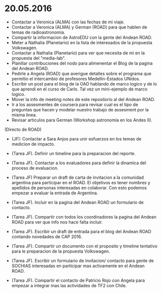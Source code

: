 # 20.05.2016

* Contactar a Veronica (ALMA) con las fechas de mi viaje.  
* Contactar a Veronica (ALMA) y German (ROAD) para que hablen de temas
  de radioastronomia.  
* Compartir la informacion de AstroEDU con la gente del Andean ROAD.
* Meter a Nathalia (Planetario) en la lista de interesados de la
  propuesta Volkswagen.
* Contactar a Nathalia (Planetario) para ver que necesita de mi en la
  propuesta del "media-lab". 
* Planillar contribuciones del nodo para alimenentar el Blog de la
  pagina del Andean ROAD. 
* Pedirle a Angela (ROAD) que averigue detalles sobre el programa que
  permitio el intercambio de profesores Medellin-Estados UNidos.  
* Escribir un post para el blog de la OAD hablando de marco logico y
  de lo que aprendi en el curso de Carlo. Tal vez un mini-ejemplo de
  marco logico.
* Mover la info de meeting notes de este repositorio al del Andean
  ROAD. 
* Ir a los assesmentes de coursera para revisar cual es el tipo de
  preguntas que hacen y modelar nuestro trabajo de assesment por la
  misma linea.
* Revisar articulos para German (Workshop astronomia en los Andes
  II). 

(Directo de ROAD)

* (JF): Contactar a Sara Anjos para unir esfuerzos en los temas de medicion de impacto.

* (Tarea JF). Definir un timeline para la preparacion del reporte.

* (Tarea JF). Contactar a los evaluadores para definir la dinamica del
  proceso de evaluacion.

* (Tarea JF) Preparar un draft de carta de invitacion a la comunidad
  argentina para participar en el ROAD. El objetivos es tener nombres
  y apellidos de personas interesadas en colaborar. Con esto podemos
  empezar a evaluar la entrada de Argentina.


* (Tarea JF). Incluir en la pagina del Andean ROAD un formulario de
  contacto. 

* (Tarea JF). Compartir con todos los coordinadores la pagina del
  Andean ROAD para ver que info nos hace falta incluir.

* (Tarea JF). Escribir un draft de entrada para el blog del Andean
  ROAD contando novedades de CAP 2016. 

* (Tarea JF). Compartir un documento con el proposito y timeline
  tentativo para le preparacion de la propuesta Volkswagen.

* (Tarea JF). Escribir un formulario de invitacion/ contacto para
  gente de SOCHIAS interesadas en participar mas activamente en el
  Andean ROAD. 


* (Tarea JF). Compartir el contacto de Patricio Rojo con Angela para
  empezar a integrar mas las actividades de TF2 con Chile.